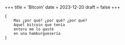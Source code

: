 +++
title = 'Bitcoin'
date = 2023-12-20
draft = false
+++

	{
		Mas ¿por qué? ¿por qué? ¿por qué?
		Aquel bitcoin que tenía
		entero me lo gasté
		en una hamburguesería
	}
